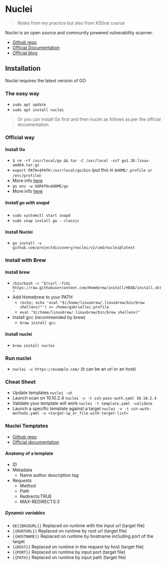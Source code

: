 # Nuclei

> Notes from my practice but also from XSSrat course

Nuclei is an open source and community powered vulnerability scanner.

- [Github repo](https://github.com/projectdiscovery/nuclei)
- [Official Documentation](https://nuclei.projectdiscovery.io/nuclei/get-started/)
- [Official blog](https://blog.projectdiscovery.io/)

## Installation

Nuclei requires the latest version of GO

### The easy way

- `sudo apt update`
- `sudo apt install nuclei`

> Or you can install Go first and then nuclei as follows as per the official documentation.

### Official way

#### Install Go

- `$ rm -rf /usr/local/go && tar -C /usr/local -xzf go1.20.linux-amd64.tar.gz`
- `export PATH=$PATH:/usr/local/go/bin` (put this in `$HOME/.profile or /etc/profile`)
- More info [here](https://go.dev/doc/install)
- `go env -w GOPATH=$HOME/go`
- More info [here](https://github.com/golang/go/wiki/SettingGOPATH)

##### Install go with snapd

- `sudo systemctl start snapd`
- `sudo snap install go --classic`

#### Install Nuclei

- `go install -v github.com/projectdiscovery/nuclei/v2/cmd/nuclei@latest`

### Install with Brew

#### Install brew

- `/bin/bash -c "$(curl -fsSL https://raw.githubusercontent.com/Homebrew/install/HEAD/install.sh)"`
- Add Homebrew to your PATH
  - `(echo; echo 'eval "$(/home/linuxbrew/.linuxbrew/bin/brew shellenv)"') >> /home/gabrielle/.profile`
  - `eval "$(/home/linuxbrew/.linuxbrew/bin/brew shellenv)"`
- Install gcc (recommended by brew)
  - `brew install gcc`

#### Install nuclei

- `brew install nuclei`

### Run nuclei

- `nuclei -u https://example.com/` (it can be an url or an host)

### Cheat Sheet

- Update templates `nuclei -ut`
- Launch scan on 10.10.2.4 `nuclei -v -t ssh-pass-auth.yaml 10.10.2.4`
- Validate your template will work `nuclei -t template.yaml -validate`
- Launch a specific template against a target `nuclei -v -t ssh-auth-methods.yaml -u <target-ip_or_file-with-target-list>`

### Nuclei Templates

- [Github repo](https://github.com/projectdiscovery/nuclei-templates)
- [Official documentation](https://nuclei.projectdiscovery.io/templating-guide/)

#### Anatomy of a template

- ID
- Metadata
  - Name author description tag
- Requests
  - Method
  - Path
  - Redirects:TRUE
  - MAX-REDIRECTS:3

##### Dynamic variables

- `GE{{BASEURL}}` Replaced on runtime with the input url (target file)
- `{{ROOTURL}}` Replaced on runtime by root url (target file)
- `{{HOSTNAME}}` Replaced on runtime by hostname including port of the target
- `{{HOST}}` Replaced on runtime in the request by host (target file)
- `{{PORT}}` Replaced on runtime by input port (target file)
- `{{PATH}}` Replaced on runtime by input path (target file)